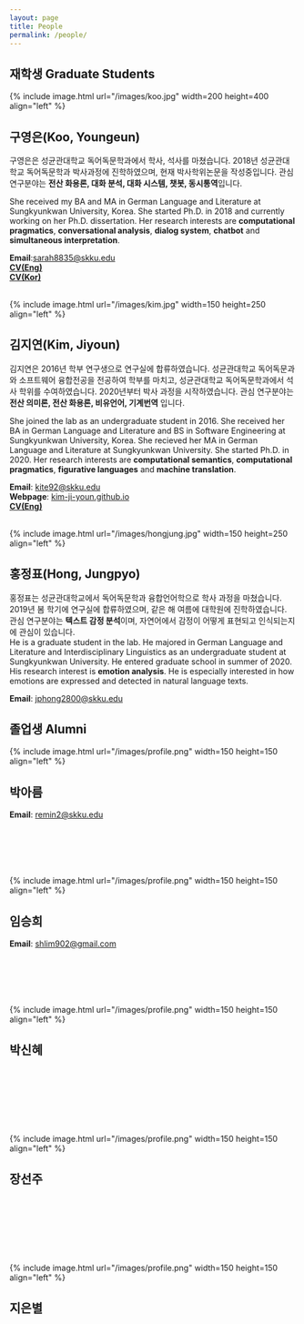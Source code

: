 ```yaml
---
layout: page
title: People
permalink: /people/
---
```


## 재학생 Graduate Students

{% include image.html url="/images/koo.jpg" width=200 height=400 align="left" %}
## 구영은(Koo, Youngeun)
구영은은 성균관대학교 독어독문학과에서 학사, 석사를 마쳤습니다. 2018년 성균관대학교 독어독문학과 박사과정에 진학하였으며, 현재 박사학위논문을 작성중입니다. 관심 연구분야는 **전산 화용론, 대화 분석, 대화 시스템, 챗봇, 동시통역**입니다.

She received my BA and MA in German Language and Literature at Sungkyunkwan University, Korea. She started Ph.D. in 2018 and currently working on her Ph.D. dissertation. Her research interests are **computational pragmatics**, **conversational analysis**, **dialog system**, **chatbot** and **simultaneous interpretation**.

**Email**:<sarah8835@skku.edu> <br/>
**[CV(Eng)](/cv/koo_eng)** <br/>
**[CV(Kor)](/cv/koo_kor)**

<br />
{% include image.html url="/images/kim.jpg" width=150 height=250 align="left" %}

## 김지연(Kim, Jiyoun)
김지연은 2016년 학부 연구생으로 연구실에 합류하였습니다. 성균관대학교 독어독문과와 소프트웨어 융합전공을 전공하여 학부를 마치고, 성균관대학교 독어독문학과에서 석사 학위를 수여하였습니다.  2020년부터 박사 과정을 시작하였습니다. 관심 연구분야는 **전산 의미론, 전산 화용론, 비유언어, 기계번역** 입니다. 

She joined the lab as an undergraduate student in 2016. She received her BA in German Language and Literature and BS in Software Engineering at Sungkyunkwan University, Korea. She recieved her MA in German Language and Literature at Sungkyunkwan University. She started Ph.D. in 2020. Her research interests are **computational semantics**, **computational pragmatics**, **figurative languages** and **machine translation**. 

**Email**: <kite92@skku.edu> <br/>
**Webpage**: [kim-ji-youn.github.io](http://kim-ji-youn.github.io)     
**[CV(Eng)](/cv/kim_eng)**


<br />
{% include image.html url="/images/hongjung.jpg" width=150 height=250 align="left" %}

## 홍정표(Hong, Jungpyo)
홍정표는 성균관대학교에서 독어독문학과 융합언어학으로 학사 과정을 마쳤습니다. 2019년 봄 학기에 연구실에 합류하였으며, 같은 해 여름에 대학원에 진학하였습니다. 관심 연구분야는 **텍스트 감정 분석**이며, 자연어에서 감정이 어떻게 표현되고 인식되는지에 관심이 있습니다.
<br/>
He is a graduate student in the lab. He majored in German Language and Literature and Interdisciplinary Linguistics as an undergraduate student at Sungkyunkwan University. He entered graduate school in summer of 2020. His research interest is **emotion analysis**. He is especially interested in how emotions are expressed and detected in natural language texts.

**Email**: <jphong2800@skku.edu>

## 졸업생 Alumni
{% include image.html url="/images/profile.png" width=150 height=150 align="left" %}

## 박아름
**Email**: <remin2@skku.edu>
<br />
<br />
<br />
<br />
<br />
<br />

{% include image.html url="/images/profile.png" width=150 height=150 align="left" %}

## 임승희 
**Email**: <shlim902@gmail.com>
<br />
<br />
<br />
<br />
<br />
<br />

{% include image.html url="/images/profile.png" width=150 height=150 align="left" %}
## 박신혜
<br />
<br />
<br />
<br />
<br />
<br />

{% include image.html url="/images/profile.png" width=150 height=150 align="left" %}
## 장선주
<br />
<br />
<br />
<br />
<br />
<br />

{% include image.html url="/images/profile.png" width=150 height=150 align="left" %}
## 지은별
